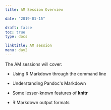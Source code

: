 ```yaml
---
title: AM Session Overview

date: "2019-01-15"

draft: false
toc: true
type: docs

linktitle: AM session
menu: day2
---
```


The AM sessions will cover:

- Using R Markdown through the command line

- Understanding Pandoc's Markdown

- Some lesser-known features of **knitr**

- R Markdown output formats
